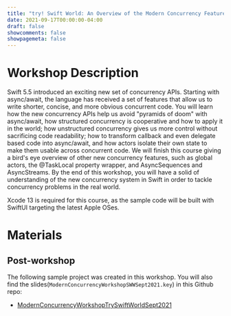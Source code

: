 ```yaml
---
title: "try! Swift World: An Overview of the Modern Concurrency Features Introduced in Swift 5.5"
date: 2021-09-17T00:00:00-04:00
draft: false
showcomments: false
showpagemeta: false
---
```


# Workshop Description

Swift 5.5 introduced an exciting new set of concurrency APIs. Starting with async/await, the language has received a set of features that allow us to write shorter, concise, and more obvious concurrent code. You will learn how the new concurrency APIs help us avoid "pyramids of doom" with async/await, how structured concurrency is cooperative and how to apply it in the world; how unstructured concurrency gives us more control without sacrificing code readability; how to transform callback and even delegate based code into async/await, and how actors isolate their own state to make them usable across concurrent code. We will finish this course giving a bird's eye overview of other new concurrency features, such as global actors, the @TaskLocal property wrapper, and AsyncSequences and AsyncStreams. By the end of this workshop, you will have a solid of understanding of the new concurrency system in Swift in order to tackle concurrency problems in the real world.

Xcode 13 is required for this course, as the sample code will be built with SwiftUI targeting the latest Apple OSes.

# Materials

## Post-workshop

The following sample project was created in this workshop. You will also find the slides(`ModernConcurrencyWorkshopSWWSept2021.key`) in this Github repo:

- [ModernConcurrencyWorkshopTrySwiftWorldSept2021](https://github.com/AndyIbanez/ModernConcurrencyWorkshopTrySwiftWorldSept2021)